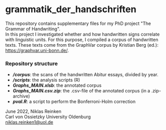 # grammatik_der_handschriften

This repository contains supplementary files for my PhD project "The Grammar of Handwriting".  
In this project I investigated whether and how handwritten signs correlate with linguistic units. For this purpose, I compiled a corpus of handwritten texts. These texts come from the GraphVar corpus by Kristian Berg (ed.): https://graphvar.uni-bonn.de/.


### Repository structure  
- ***/corpus***:  the scans of the handwritten Abitur essays, divided by year.  
- ***/scripts***: the analysis scripts (R)  
- ***Graphs_MAIN.xlsb***: the annotated corpus  
- ***Graphs_MAIN.csv.zip***: the .csv-file of the annotated corpus (in a .zip-archive)
- ***pval.R***: a script to perform the Bonferroni-Holm correction  



June 2022, Niklas Reinken  
Carl von Ossietzky University Oldenburg  
niklas.reinken1@uol.de  
